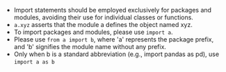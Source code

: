 - Import statements should be employed exclusively for packages and modules, avoiding their use for individual classes or functions.
- `a.xyz` asserts that the module a defines the object named xyz.
- To import packages and modules, please use `import a`.
- Please use `from a import b`, where 'a' represents the package prefix, and 'b' signifies the module name without any prefix.
- Only when b is a standard abbreviation (e.g., import pandas as pd), use `import a as b`

